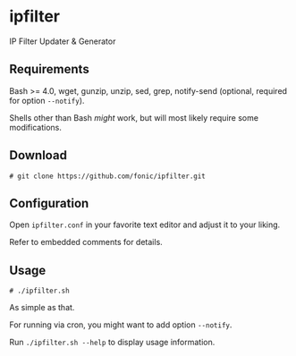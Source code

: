 # ipfilter
IP Filter Updater &amp; Generator
## Requirements
Bash >= 4.0, wget, gunzip, unzip, sed, grep, notify-send (optional, required for option `--notify`).

Shells other than Bash *might* work, but will most likely require some modifications.
## Download
```
# git clone https://github.com/fonic/ipfilter.git
```
## Configuration
Open `ipfilter.conf` in your favorite text editor and adjust it to your liking.

Refer to embedded comments for details.
## Usage
```
# ./ipfilter.sh
```
As simple as that.

For running via cron, you might want to add option `--notify`.

Run `./ipfilter.sh --help` to display usage information.
